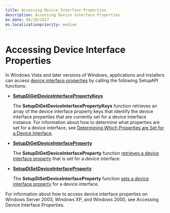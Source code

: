 ```yaml
---
title: Accessing Device Interface Properties
description: Accessing Device Interface Properties
ms.date: 04/20/2017
ms.localizationpriority: medium
---
```


# Accessing Device Interface Properties


In Windows Vista and later versions of Windows, applications and installers can access [device interface properties](/previous-versions/ff541409(v=vs.85)) by calling the following SetupAPI functions:

-   [**SetupDiGetDeviceInterfacePropertyKeys**](/windows/win32/api/setupapi/nf-setupapi-setupdigetdeviceinterfacepropertykeys)

    The **SetupDiGetDeviceInterfacePropertyKeys** function retrieves an array of the device interface property keys that identify the device interface properties that are currently set for a device interface instance. For information about how to determine what properties are set for a device interface, see [Determining Which Properties are Set for a Device Interface](determining-which-properties-are-set-for-a-device-interface.md).

-   [**SetupDiGetDeviceInterfaceProperty**](/windows/win32/api/setupapi/nf-setupapi-setupdigetdeviceinterfacepropertyw)

    The **SetupDiGetDeviceInterfaceProperty** function [retrieves a device interface property](retrieving-a-device-interface-property-value.md) that is set for a device interface.

-   [**SetupDiSetDeviceInterfaceProperty**](/windows/win32/api/setupapi/nf-setupapi-setupdisetdeviceinterfacepropertyw)

    The **SetupDiSetDeviceInterfaceProperty** function [sets a device interface property](setting-a-device-interface-property-value.md) for a device interface.

For information about how to access device interface properties on Windows Server 2003, Windows XP, and Windows 2000, see Accessing Device Interface Properties.

 

